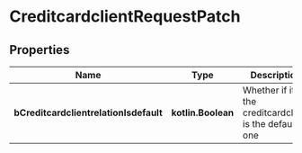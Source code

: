 
# CreditcardclientRequestPatch

## Properties
| Name | Type | Description | Notes |
| ------------ | ------------- | ------------- | ------------- |
| **bCreditcardclientrelationIsdefault** | **kotlin.Boolean** | Whether if it&#39;s the creditcardclient is the default one |  [optional] |



